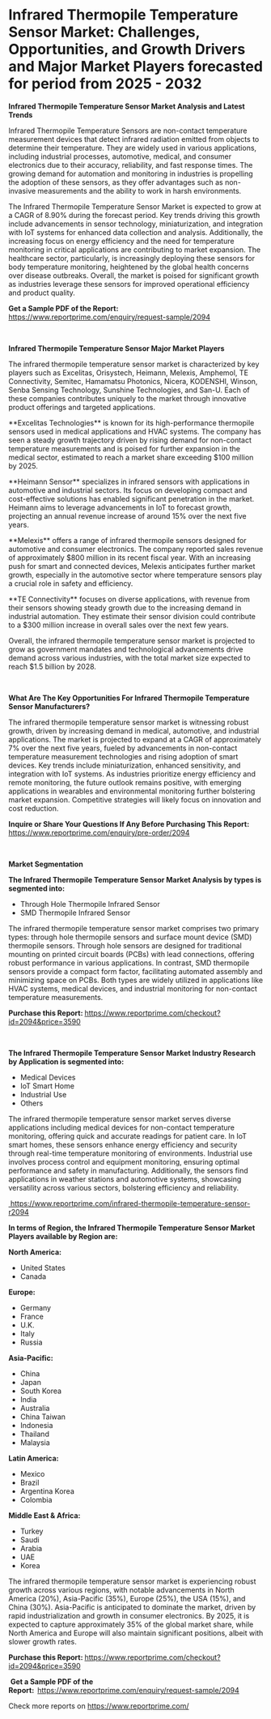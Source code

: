 <p><h1>Infrared Thermopile Temperature Sensor Market: Challenges, Opportunities, and Growth Drivers and Major Market Players forecasted for period from 2025 - 2032</h1></p><p><strong>Infrared Thermopile Temperature Sensor Market Analysis and Latest Trends</strong></p>
<p><p>Infrared Thermopile Temperature Sensors are non-contact temperature measurement devices that detect infrared radiation emitted from objects to determine their temperature. They are widely used in various applications, including industrial processes, automotive, medical, and consumer electronics due to their accuracy, reliability, and fast response times. The growing demand for automation and monitoring in industries is propelling the adoption of these sensors, as they offer advantages such as non-invasive measurements and the ability to work in harsh environments.</p><p>The Infrared Thermopile Temperature Sensor Market is expected to grow at a CAGR of 8.90% during the forecast period. Key trends driving this growth include advancements in sensor technology, miniaturization, and integration with IoT systems for enhanced data collection and analysis. Additionally, the increasing focus on energy efficiency and the need for temperature monitoring in critical applications are contributing to market expansion. The healthcare sector, particularly, is increasingly deploying these sensors for body temperature monitoring, heightened by the global health concerns over disease outbreaks. Overall, the market is poised for significant growth as industries leverage these sensors for improved operational efficiency and product quality.</p></p>
<p><strong>Get a Sample PDF of the Report:&nbsp;</strong> <a href="https://www.reportprime.com/enquiry/request-sample/2094?utm_campaign=3526&utm_medium=2&utm_source=Github&utm_content=ia&utm_term=18032025&utm_id=infrared-thermopile-temperature-sensor">https://www.reportprime.com/enquiry/request-sample/2094</a></p>
<p>&nbsp;</p>
<p><strong>Infrared Thermopile Temperature Sensor Major Market Players</strong></p>
<p><p>The infrared thermopile temperature sensor market is characterized by key players such as Excelitas, Orisystech, Heimann, Melexis, Amphemol, TE Connectivity, Semitec, Hamamatsu Photonics, Nicera, KODENSHI, Winson, Senba Sensing Technology, Sunshine Technologies, and San-U. Each of these companies contributes uniquely to the market through innovative product offerings and targeted applications.</p><p>**Excelitas Technologies** is known for its high-performance thermopile sensors used in medical applications and HVAC systems. The company has seen a steady growth trajectory driven by rising demand for non-contact temperature measurements and is poised for further expansion in the medical sector, estimated to reach a market share exceeding $100 million by 2025.</p><p>**Heimann Sensor** specializes in infrared sensors with applications in automotive and industrial sectors. Its focus on developing compact and cost-effective solutions has enabled significant penetration in the market. Heimann aims to leverage advancements in IoT to forecast growth, projecting an annual revenue increase of around 15% over the next five years.</p><p>**Melexis** offers a range of infrared thermopile sensors designed for automotive and consumer electronics. The company reported sales revenue of approximately $800 million in its recent fiscal year. With an increasing push for smart and connected devices, Melexis anticipates further market growth, especially in the automotive sector where temperature sensors play a crucial role in safety and efficiency.</p><p>**TE Connectivity** focuses on diverse applications, with revenue from their sensors showing steady growth due to the increasing demand in industrial automation. They estimate their sensor division could contribute to a $300 million increase in overall sales over the next few years.</p><p>Overall, the infrared thermopile temperature sensor market is projected to grow as government mandates and technological advancements drive demand across various industries, with the total market size expected to reach $1.5 billion by 2028.</p></p>
<p>&nbsp;</p>
<p><strong>What Are The Key Opportunities For Infrared Thermopile Temperature Sensor Manufacturers?</strong></p>
<p><p>The infrared thermopile temperature sensor market is witnessing robust growth, driven by increasing demand in medical, automotive, and industrial applications. The market is projected to expand at a CAGR of approximately 7% over the next five years, fueled by advancements in non-contact temperature measurement technologies and rising adoption of smart devices. Key trends include miniaturization, enhanced sensitivity, and integration with IoT systems. As industries prioritize energy efficiency and remote monitoring, the future outlook remains positive, with emerging applications in wearables and environmental monitoring further bolstering market expansion. Competitive strategies will likely focus on innovation and cost reduction.</p></p>
<p><strong>Inquire or Share Your Questions If Any Before Purchasing This Report:</strong> <a href="https://www.reportprime.com/enquiry/pre-order/2094?utm_campaign=3526&utm_medium=2&utm_source=Github&utm_content=ia&utm_term=18032025&utm_id=infrared-thermopile-temperature-sensor">https://www.reportprime.com/enquiry/pre-order/2094</a></p>
<p>&nbsp;</p>
<p><strong>Market Segmentation</strong></p>
<p><strong>The Infrared Thermopile Temperature Sensor Market Analysis by types is segmented into:</strong></p>
<p><ul><li>Through Hole Thermopile Infrared Sensor</li><li>SMD Thermopile Infrared Sensor</li></ul></p>
<p><p>The infrared thermopile temperature sensor market comprises two primary types: through hole thermopile sensors and surface mount device (SMD) thermopile sensors. Through hole sensors are designed for traditional mounting on printed circuit boards (PCBs) with lead connections, offering robust performance in various applications. In contrast, SMD thermopile sensors provide a compact form factor, facilitating automated assembly and minimizing space on PCBs. Both types are widely utilized in applications like HVAC systems, medical devices, and industrial monitoring for non-contact temperature measurements.</p></p>
<p><strong>Purchase this Report:&nbsp;</strong><a href="https://www.reportprime.com/checkout?id=2094&price=3590&utm_campaign=3526&utm_medium=2&utm_source=Github&utm_content=ia&utm_term=18032025&utm_id=infrared-thermopile-temperature-sensor">https://www.reportprime.com/checkout?id=2094&price=3590</a></p>
<p>&nbsp;</p>
<p><strong>The Infrared Thermopile Temperature Sensor Market Industry Research by Application is segmented into:</strong></p>
<p><ul><li>Medical Devices</li><li>IoT Smart Home</li><li>Industrial Use</li><li>Others</li></ul></p>
<p><p>The infrared thermopile temperature sensor market serves diverse applications including medical devices for non-contact temperature monitoring, offering quick and accurate readings for patient care. In IoT smart homes, these sensors enhance energy efficiency and security through real-time temperature monitoring of environments. Industrial use involves process control and equipment monitoring, ensuring optimal performance and safety in manufacturing. Additionally, the sensors find applications in weather stations and automotive systems, showcasing versatility across various sectors, bolstering efficiency and reliability.</p></p>
<p><a href="https://www.reportprime.com/infrared-thermopile-temperature-sensor-r2094?utm_campaign=3526&utm_medium=2&utm_source=Github&utm_content=ia&utm_term=18032025&utm_id=infrared-thermopile-temperature-sensor">&nbsp;https://www.reportprime.com/infrared-thermopile-temperature-sensor-r2094</a></p>
<p><strong>In terms of Region, the Infrared Thermopile Temperature Sensor Market Players available by Region are:</strong></p>
<p>
    <p> <strong> North America: </strong>
        <ul>
            <li>United States</li>
            <li>Canada</li>
        </ul>
        </p> 
    <p> <strong> Europe: </strong>
        <ul>
            <li>Germany</li>
            <li>France</li>
            <li>U.K.</li>
            <li>Italy</li>
            <li>Russia</li>
        </ul>
        </p> 
    <p> <strong> Asia-Pacific: </strong>
        <ul>
            <li>China</li>
            <li>Japan</li>
            <li>South Korea</li>
            <li>India</li>
            <li>Australia</li>
            <li>China Taiwan</li>
            <li>Indonesia</li>
            <li>Thailand</li>
            <li>Malaysia</li>
        </ul>
        </p> 
    <p> <strong> Latin America: </strong>
        <ul>
            <li>Mexico</li>
            <li>Brazil</li>
            <li>Argentina Korea</li>
            <li>Colombia</li>
        </ul>
        </p> 
    <p> <strong> Middle East & Africa: </strong>
        <ul>
            <li>Turkey</li>
            <li>Saudi</li>
            <li>Arabia</li>
            <li>UAE</li>
            <li>Korea</li>
        </ul>
    </p>
    </p>
<p><p>The infrared thermopile temperature sensor market is experiencing robust growth across various regions, with notable advancements in North America (20%), Asia-Pacific (35%), Europe (25%), the USA (15%), and China (30%). Asia-Pacific is anticipated to dominate the market, driven by rapid industrialization and growth in consumer electronics. By 2025, it is expected to capture approximately 35% of the global market share, while North America and Europe will also maintain significant positions, albeit with slower growth rates.</p></p>
<p><strong>Purchase this Report: </strong><a href="https://www.reportprime.com/checkout?id=2094&price=3590&utm_campaign=3526&utm_medium=2&utm_source=Github&utm_content=ia&utm_term=18032025&utm_id=infrared-thermopile-temperature-sensor">https://www.reportprime.com/checkout?id=2094&price=3590</a></p>
<p>&nbsp;<strong>Get a Sample PDF of the Report:&nbsp;&nbsp;</strong><a href="https://www.reportprime.com/enquiry/request-sample/2094?utm_campaign=3526&utm_medium=2&utm_source=Github&utm_content=ia&utm_term=18032025&utm_id=infrared-thermopile-temperature-sensor">https://www.reportprime.com/enquiry/request-sample/2094</a></p>
<p><strong></strong></p>
<p>Check more reports on <a href="https://www.reportprime.com/?utm_campaign=3526&utm_medium=2&utm_source=Github&utm_content=ia&utm_term=18032025&utm_id=infrared-thermopile-temperature-sensor">https://www.reportprime.com/</a></p>